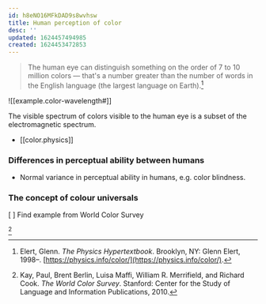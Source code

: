 ```yaml
---
id: h8eNO16MFkDAD9s8wvhsw
title: Human perception of color
desc: ''
updated: 1624457494985
created: 1624453472853
---
```


> The human eye can distinguish something on the order of 7 to 10 million colors — that's a number greater than the number of words in the English language (the largest language on Earth).[^1]

![[example.color-wavelength#]]

The visible spectrum of colors visible to the human eye is a subset of the electromagnetic spectrum.

* [[color.physics]]

### Differences in perceptual ability between humans

* Normal variance in perceptual ability in humans, e.g. color blindness.

### The concept of colour universals

[ ] Find example from World Color Survey

[^2]


[^1]: Elert, Glenn. *The Physics Hypertextbook*. Brooklyn, NY: Glenn Elert, 1998–. [https://physics.info/color/](https://physics.info/color/).

[^2]: Kay, Paul, Brent Berlin, Luisa Maffi, William R. Merrifield, and Richard Cook. *The World Color Survey*. Stanford: Center for the Study of Language and Information Publications, 2010.

